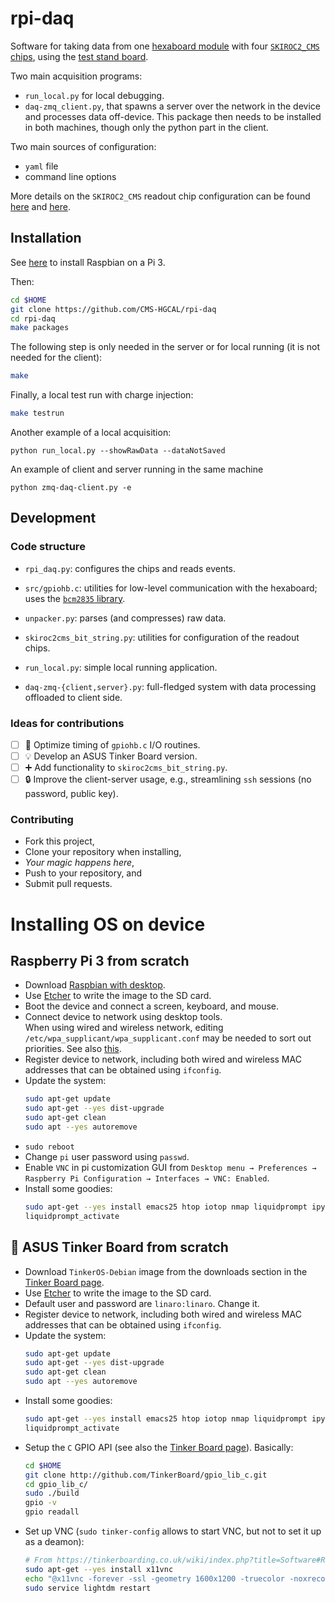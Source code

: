 # rpi-daq
Software for taking data from one [hexaboard module](https://edms.cern.ch/ui/#!master/navigator/item?I:1141765299:1141765299:subDocs) with four [`SKIROC2_CMS` chips](http://llr.in2p3.fr/~Geerebaert/CMS/HGCal/CMS_HGCal-SKATE_design_notes.pdf),  using the [test stand board](https://edms.cern.ch/ui/#!master/navigator/document?D:1749508128:1749508128:subDocs).

Two main acquisition programs:
- `run_local.py` for local debugging.
- `daq-zmq_client.py`, that spawns a server over the network in the device and processes data off-device. This package then needs to be installed in both machines, though only the python part in the client.


Two main sources of configuration:
- `yaml` file
- command line options

More details on the `SKIROC2_CMS` readout chip configuration can be found [here](https://cms-docdb.cern.ch/cgi-bin/DocDB/ShowDocument?docid=12963) and [here](https://indico.cern.ch/event/559024/contributions/2261087/attachments/1316812/1972848/20160727_SimuReview.pdf).

## Installation

See [here](#raspberry-pi-3-from-scratch) to install Raspbian on a Pi 3.

Then:
```bash
cd $HOME
git clone https://github.com/CMS-HGCAL/rpi-daq
cd rpi-daq
make packages
```

The following step is only needed in the server or for local running (it is not needed for the client):
```bash
make
```

Finally, a local test run with charge injection:
```bash
make testrun
```

Another example of a local acquisition:
```
python run_local.py --showRawData --dataNotSaved
```

An example of client and server running in the same machine
```
python zmq-daq-client.py -e
```

## Development

### Code structure

* `rpi_daq.py`: configures the chips and reads events.
* `src/gpiohb.c`: utilities for low-level communication with the hexaboard; uses the [`bcm2835` library](www.airspayce.com/mikem/bcm2835/).
* `unpacker.py`: parses (and compresses) raw data.
* `skiroc2cms_bit_string.py`: utilities for configuration of the readout chips.

* `run_local.py`: simple local running application.
* `daq-zmq-{client,server}.py`: full-fledged system with data processing offloaded to client side.

### Ideas for contributions

- [ ] 🚀 Optimize timing of `gpiohb.c` I/O routines.
- [ ] 💡 Develop an ASUS Tinker Board version.
- [ ] ➕ Add functionality to `skiroc2cms_bit_string.py`.
- [ ] 🔒 Improve the client-server usage, e.g., streamlining `ssh` sessions (no password, public key).

### Contributing

* Fork this project,
* Clone your repository when installing,
* _Your magic happens here_,
* Push to your repository, and
* Submit pull requests.

# Installing OS on device

## Raspberry Pi 3 from scratch

- Download [Raspbian with desktop](https://www.raspberrypi.org/downloads/raspbian/).
- Use [Etcher](https://etcher.io/) to write the image to the SD card.
- Boot the device and connect a screen, keyboard, and mouse.
- Connect device to network using desktop tools.   
   When using wired and wireless network, editing `/etc/wpa_supplicant/wpa_supplicant.conf` may be needed to sort out priorities. See also [this](https://raspberrypi.stackexchange.com/questions/58304/how-to-set-wifi-network-priority).
- Register device to network, including both wired and wireless MAC addresses that can be obtained using `ifconfig`.
- Update the system:
    ```bash
    sudo apt-get update
    sudo apt-get --yes dist-upgrade
    sudo apt-get clean
    sudo apt --yes autoremove
    ```
- `sudo reboot`
- Change `pi` user password using `passwd`.
- Enable `VNC` in pi customization GUI from `Desktop menu → Preferences → Raspberry Pi Configuration → Interfaces → VNC: Enabled`.
- Install some goodies:
    ```bash
    sudo apt-get --yes install emacs25 htop iotop nmap liquidprompt ipython elpa-markdown-mode yaml-mode
    liquidprompt_activate
    ```

## 🚧 ASUS Tinker Board from scratch 

- Download `TinkerOS-Debian` image from the downloads section in the [Tinker Board page](https://www.asus.com/Single-Board-Computer/Tinker-Board/).
- Use [Etcher](https://etcher.io/) to write the image to the SD card.
- Default user and password are `linaro:linaro`. Change it.
- Register device to network, including both wired and wireless MAC addresses that can be obtained using `ifconfig`.
- Update the system:
    ```bash
    sudo apt-get update
    sudo apt-get --yes dist-upgrade
    sudo apt-get clean
    sudo apt --yes autoremove
    ```
- Install some goodies:
    ```bash
    sudo apt-get --yes install emacs25 htop iotop nmap liquidprompt ipython elpa-markdown-mode yaml-mode
    liquidprompt_activate
    ```
- Setup the `C` GPIO API (see also the [Tinker Board page](https://www.asus.com/Single-Board-Computer/Tinker-Board/)). Basically:
    ```bash
    cd $HOME
    git clone http://github.com/TinkerBoard/gpio_lib_c.git
    cd gpio_lib_c/
    sudo ./build
    gpio -v
    gpio readall
    ```
- Set up VNC (`sudo tinker-config` allows to start VNC, but not to set it up as a deamon):
    ```bash
    # From https://tinkerboarding.co.uk/wiki/index.php?title=Software#Remote_access
    sudo apt-get --yes install x11vnc
    echo "@x11vnc -forever -ssl -geometry 1600x1200 -truecolor -noxrecord" >> ~/.config/lxsession/LXDE/autostart
    sudo service lightdm restart
    ```
